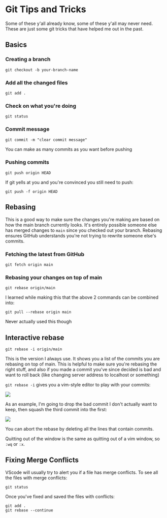 # Git Tips and Tricks

Some of these y'all already know, some of these y'all may never need. These are just some git tricks that have helped me out in the past.

## Basics

### Creating a branch
```
git checkout -b your-branch-name
```

### Add all the changed files
```
git add .
```

### Check on what you're doing
```
git status
```

### Commit message
```
git commit -m "clear commit message"
```
You can make as many commits as you want before pushing

### Pushing commits
```
git push origin HEAD
```

If git yells at you and you're convinced you still need to push:
```
git push -f origin HEAD
```


## Rebasing
This is a good way to make sure the changes you're making are based on how the main branch currently looks. It's entirely possible someone else has merged changes to `main` since you checked out your branch. Rebasing ensures GitHub understands you're not trying to rewrite someone else's commits.

### Fetching the latest from GitHub
```
git fetch origin main
```

### Rebasing your changes on top of main
```
git rebase origin/main
```

I learned while making this that the above 2 commands can be combined into:
```
git pull --rebase origin main
```
Never actually used this though

## Interactive rebase
```
git rebase -i origin/main
```
This is the version I always use. It shows you a list of the commits you are rebasing on top of main. This is helpful to make sure you're rebasing the right stuff, and also if you made a commit you've since decided is bad and want to roll back (like changing server address to localhost or something)

`git rebase -i` gives you a vim-style editor to play with your commits:

![](https://i.imgur.com/XHsKyes.png)

As an example, I'm going to drop the bad commit I don't actually want to keep, then squash the third commit into the first:

![](https://i.imgur.com/7gEXhZS.png)

You can abort the rebase by deleting all the lines that contain commits.

Quitting out of the window is the same as quitting out of a vim window, so `:wq` or `:x`.

## Fixing Merge Conflicts
VScode will usually try to alert you if a file has merge conflicts. To see all the files with merge conflicts:
```
git status
```

Once you've fixed and saved the files with conflicts:
```
git add .
git rebase --continue
```